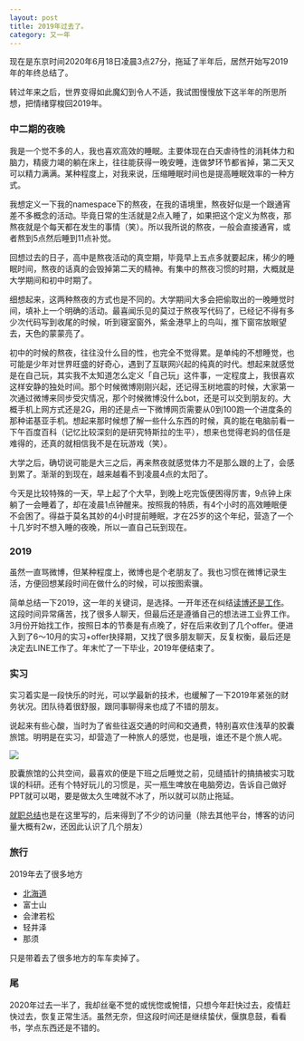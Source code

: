 ```yaml
---
layout: post
title: 2019年过去了。
category: 又一年
---
```


现在是东京时间2020年6月18日凌晨3点27分，拖延了半年后，居然开始写2019年的年终总结了。

转过年来之后，世界变得如此魔幻到令人不适，我试图慢慢放下这半年的所思所想，把情绪穿梭回2019年。

### 中二期的夜晚

我是一个觉不多的人，我也喜欢高效的睡眠。主要体现在白天虐待性的消耗体力和脑力，精疲力竭的躺在床上，往往能获得一晚安睡，连做梦环节都省掉，第二天又可以精力满满。某种程度上，对我来说，压缩睡眠时间也是提高睡眠效率的一种方式。

我想定义一下我的namespace下的熬夜，在我的语境里，熬夜好似是一个跟通宵差不多概念的活动。毕竟日常的生活就是2点入睡了，如果把这个定义为熬夜，那熬夜就是个每天都在发生的事情（笑）。所以我所说的熬夜，一般会直接通宵，或者熬到5点然后睡到11点补觉。

回想过去的日子，高中是熬夜活动的真空期，毕竟早上五点多就要起床，稀少的睡眠时间，熬夜的话真的会毁掉第二天的精神。有集中的熬夜习惯的时期，大概就是大学期间和初中时期了。

细想起来，这两种熬夜的方式也是不同的。大学期间大多会把偷取出的一晚睡觉时间，填补上一个明确的活动。最喜闻乐见的莫过于熬夜写代码了，已经记不得有多少次代码写到收尾的时候，听到寝室窗外，紫金港早上的鸟叫，推下窗帘放眼望去，天色的蒙蒙亮了。

初中的时候的熬夜，往往没什么目的性，也完全不觉得累。是单纯的不想睡觉，也可能是少年对世界旺盛的好奇心，遇到了互联网兴起的纯真的时代。想起来就感觉是在自己玩，其实我不太知道怎么定义「自己玩」这件事，一定程度上，我很喜欢这样安静的独处时间。那个时候微博刚刚兴起，还记得玉树地震的时候，大家第一次通过微博来同步受灾情况，那个时候微博没什么bot，还是可以交到朋友的。大概手机上网方式还是2G，用的还是点一下微博网页需要从0到100跑一个进度条的那种诺基亚手机。想起来那时候想了解一些什么东西的时候，真的能在电脑前看一下午百度百科（记忆比较深刻的是研究特斯拉的生平），想来也觉得老妈的信任是难得的，还真的就相信我不是在玩游戏（笑）。

大学之后，确切说可能是大三之后，再来熬夜就感觉体力不是那么跟的上了，会感到累了。渐渐的到现在，越来越看不到凌晨4点的太阳了。

今天是比较特殊的一天，早上起了个大早，到晚上吃完饭便困得厉害，9点钟上床躺了一会睡着了，却在凌晨1点钟醒来。按照我的特质，有4个小时的高效睡眠便不会困了。得益于莫名其妙的4小时提前睡眠，才在25岁的这个年纪，营造了一个十几岁时不想入睡的夜晚，所以一直自己玩到现在。

### 2019

虽然一直骂微博，但某种程度上，微博也是个老朋友了。我也习惯在微博记录生活，方便回想某段时间在做什么的时候，可以按图索骥。

简单总结一下2019，这一年的关键词，是选择。一开年还在纠结[读博还是工作](https://vinci7.github.io/article/jobhunting-1)。这段时间异常痛苦，找了很多人聊天，但最后还是遵循自己的想法进工业界工作。3月份开始找工作，按照日本的节奏是有点晚了，好在后来收到了几个offer。便进入到了6～10月的实习+offer抉择期，又找了很多朋友聊天，反复权衡，最后还是决定去LINE工作了。年末忙了一下毕业，2019年便结束了。


### 实习

实习着实是一段快乐的时光，可以学最新的技术，也缓解了一下2019年紧张的财务状况。团队待着很舒服，跟同事聊得来也成了不错的朋友。

说起来有些心酸，当时为了省些往返交通的时间和交通费，特别喜欢住浅草的胶囊旅馆。明明是在实习，却营造了一种旅人的感觉，也是哦，谁还不是个旅人呢。

![](https://cdn.jsdelivr.net/gh/77ImageHosting/repo1@master/uPic/IMG_2511.jpg)

胶囊旅馆的公共空间，最喜欢的便是下班之后睡觉之前，见缝插针的搞搞被实习耽误的科研。还有个特好玩儿的习惯是，买一瓶生啤放在电脑旁边，告诉自己做好PPT就可以喝，要是做太久生啤就不冰了，所以就可以防止拖延。

[就职总结](https://vinci7.github.io/article/jobhunting-0)也是在这里写的，后来得到了不少的访问量（除去其他平台，博客的访问量大概有2w，还因此认识了几个朋友）

### 旅行

2019年去了很多地方
- [北海道](https://www.weibo.com/1690689087/HcmiP651b)
- 富士山
- 会津若松
- 轻井泽
- 那须

只是带着去了很多地方的车车卖掉了。

### 尾

2020年过去一半了，我却丝毫不觉的或恍惚或惋惜，只想今年赶快过去，疫情赶快过去，恢复正常生活。虽然无奈，但这段时间还是继续蛰伏，偃旗息鼓，看看书，学点东西还是不错的。
